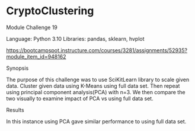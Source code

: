 # CryptoClustering
 Module Challenge 19

Language: Python 3.10
Libraries: pandas, sklearn, hvplot

https://bootcampspot.instructure.com/courses/3281/assignments/52935?module_item_id=948162


Synopsis

The purpose of this challenge was to use SciKitLearn library to
scale given data. Cluster given data using K-Means using full data set.
Then repeat using principal component analysis(PCA) with n=3. We then compare
the two visually to examine impact of PCA vs using full data set.

Results

In this instance using PCA gave similar performance to using
full data set.


